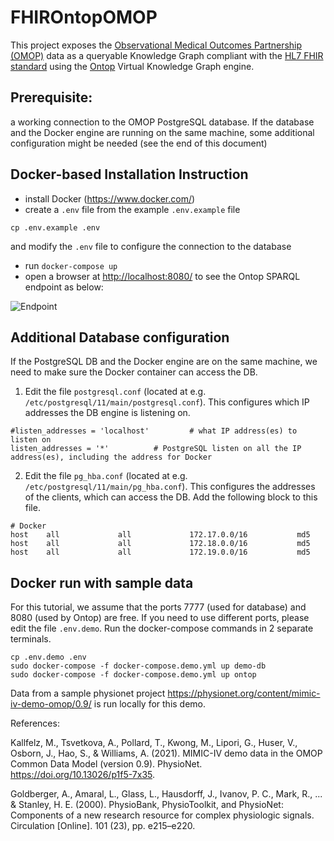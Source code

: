 # FHIROntopOMOP

This project exposes
the [Observational Medical Outcomes Partnership (OMOP)](https://www.ohdsi.org/data-standardization/the-common-data-model/)
data as a queryable Knowledge Graph compliant with the [HL7 FHIR standard](https://www.hl7.org/fhir/) using
the [Ontop](https://ontop-vkg.org/)
Virtual Knowledge Graph engine.

## Prerequisite: 
a working connection to the OMOP PostgreSQL database. If the database and the Docker engine are running on the same machine, some additional configuration might be needed (see the end of this document)   

## Docker-based Installation Instruction

* install Docker (<https://www.docker.com/>)
* create a `.env` file from the example `.env.example` file 
```
cp .env.example .env
```
and modify the `.env` file to configure the connection to the database
* run `docker-compose up`
* open a browser at <http://localhost:8080/> to see the Ontop SPARQL endpoint as below:

![Endpoint](images/endpoint.png)

## Additional Database configuration

If the PostgreSQL DB and the Docker engine are on the same machine, we need to make sure the Docker container can access the DB. 

1. Edit the file `postgresql.conf` (located at e.g. `/etc/postgresql/11/main/postgresql.conf`). This configures which IP addresses the DB engine is listening on.

```config
#listen_addresses = 'localhost'         # what IP address(es) to listen on
listen_addresses = '*'          # PostgreSQL listen on all the IP address(es), including the address for Docker
```
2. Edit the file `pg_hba.conf` (located at e.g. `/etc/postgresql/11/main/pg_hba.conf`). This configures the addresses of the clients, which can access the DB. Add the following block to this file.

```
# Docker
host    all             all             172.17.0.0/16           md5
host    all             all             172.18.0.0/16           md5
host    all             all             172.19.0.0/16           md5
```

## Docker run with sample data
For this tutorial, we assume that the ports 7777 (used for database) and 8080 (used by Ontop) are free. If you need to use different ports, please edit the file ```.env.demo```.
Run the docker-compose commands in 2 separate terminals.
```
cp .env.demo .env
sudo docker-compose -f docker-compose.demo.yml up demo-db
sudo docker-compose -f docker-compose.demo.yml up ontop
```
Data from a sample physionet project https://physionet.org/content/mimic-iv-demo-omop/0.9/ is run locally for this demo.

References:

Kallfelz, M., Tsvetkova, A., Pollard, T., Kwong, M., Lipori, G., Huser, V., Osborn, J., Hao, S., & Williams, A. (2021). MIMIC-IV demo data in the OMOP Common Data Model (version 0.9). PhysioNet. https://doi.org/10.13026/p1f5-7x35.

Goldberger, A., Amaral, L., Glass, L., Hausdorff, J., Ivanov, P. C., Mark, R., ... & Stanley, H. E. (2000). PhysioBank, PhysioToolkit, and PhysioNet: Components of a new research resource for complex physiologic signals. Circulation [Online]. 101 (23), pp. e215–e220.